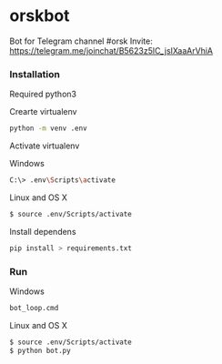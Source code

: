 # orskbot

Bot for Telegram channel #orsk
Invite: https://telegram.me/joinchat/B5623z5lC_jsIXaaArVhiA

### Installation
Required python3

Crearte virtualenv
```sh
python -m venv .env
```

Activate virtualenv

Windows
```sh
C:\> .env\Scripts\activate
```

Linux and OS X 
```sh
$ source .env/Scripts/activate
```

Install dependens
```sh
pip install > requirements.txt
```

### Run

Windows
```sh
bot_loop.cmd
```

Linux and OS X
```sh
$ source .env/Scripts/activate
$ python bot.py
```